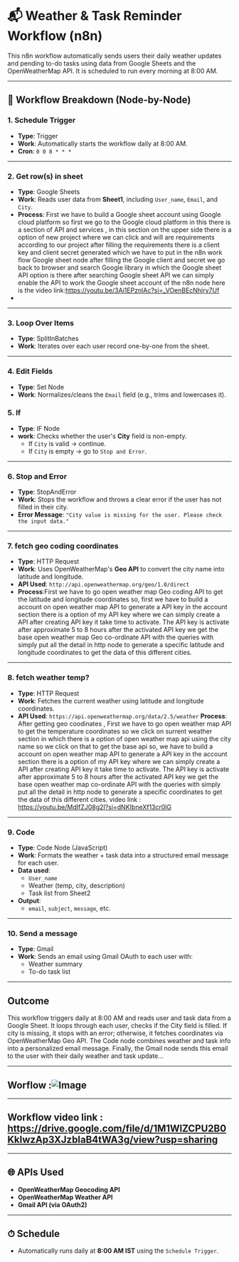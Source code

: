 
# 📬 Weather & Task Reminder Workflow (n8n)

This n8n workflow automatically sends users their daily weather updates and pending to-do tasks using data from Google Sheets and the OpenWeatherMap API. It is scheduled to run every morning at 8:00 AM.

---

## 🧩 Workflow Breakdown (Node-by-Node)

### 1. **Schedule Trigger**
- **Type**: Trigger
- **Work**: Automatically starts the workflow daily at 8:00 AM.
- **Cron**: `0 0 8 * * *`

---

### 2. **Get row(s) in sheet**
- **Type**: Google Sheets
- **Work**: Reads user data from **Sheet1**, including `User_name`, `Email`, and `City`.
- **Process**: First we have to build a Google sheet account using Google cloud platform so first we go to the Google cloud platform in this there is a section of API and services , in this section on the upper side there is a option of new project where we can click and will are requirements according to our project after filling the requirements there is a client key and client secret generated which we have to put in the n8n work flow Google sheet node after filling the Google client and secret  we go back to browser and search Google library in which the Google sheet API option is there after searching Google sheet API we can simply enable the API to work the Google sheet account of the n8n node here is the video link:https://youtu.be/3Ai1EPznlAc?si=_VOenBEcNhjry7Uf
- 

---

### 3. **Loop Over Items**
- **Type**: SplitInBatches
- **Work**: Iterates over each user record one-by-one from the sheet.

---

### 4. **Edit Fields**
- **Type**: Set Node
- **Work**: Normalizes/cleans the `Email` field (e.g., trims and lowercases it).

### 5. **If**
- **Type**: IF Node
- **work**: Checks whether the user's **City** field is non-empty.
  - If `City` is valid → continue.
  - If `City` is empty → go to `Stop and Error`.

---

### 6. **Stop and Error**
- **Type**: StopAndError
- **Work**: Stops the workflow and throws a clear error if the user has not filled in their city.
- **Error Message**: `"City value is missing for the user. Please check the input data."`

---

### 7. **fetch geo coding coordinates**
- **Type**: HTTP Request
- **Work**: Uses OpenWeatherMap's **Geo API** to convert the city name into latitude and longitude.
- **API Used**: `http://api.openweathermap.org/geo/1.0/direct`
- **Process**:First we have to go open weather map Geo coding API to get the latitude and longitude coordinates so, first we have to build a account on open weather map API to generate a API key in the account section there is a option of my API key where we can simply create a API after creating API key it take time to activate. The API key is activate after approximate 5 to 8 hours after the activated API key we get the base open weather map Geo co-ordinate API with the queries with simply put all the detail in http node to generate a specific latitude and longitude coordinates to get the data of this different cities.

---

### 8. **fetch weather temp?**
- **Type**: HTTP Request
- **Work**: Fetches the current weather using latitude and longitude coordinates.
- **API Used**: `https://api.openweathermap.org/data/2.5/weather`
**Process**: After getting geo coodinates , First we have to go open weather map  API to get the temperature coordinates so we click on surrent weather section in which there is a option of open weather map api using the city name so we click on that to get the base api so,  we have to build a account on open weather map API to generate a API key in the account section there is a option of my API key where we can simply create a API after creating API key it take time to activate. The API key is activate after approximate 5 to 8 hours after the activated API key we get the base open weather map  co-ordinate API with the queries with simply put all the detail in http node to generate a specific  coordinates to get the data of this different cities. video link : https://youtu.be/MdIfZJ08g2I?si=dNKIbneXf13cr0lG
---




### 9. **Code**
- **Type**: Code Node (JavaScript)
- **Work**: Formats the weather + task data into a structured email message for each user.
- **Data used**:
  - `User_name`
  - Weather (temp, city, description)
  - Task list from Sheet2
- **Output**:
  - `email`, `subject`, `message`, etc.

---

### 10. **Send a message**
- **Type**: Gmail
- **Work**: Sends an email using Gmail OAuth to each user with:
  - Weather summary
  - To-do task list

---

##  Outcome
This workflow triggers daily at 8:00 AM and reads user and task data from a Google Sheet.
It loops through each user, checks if the City field is filled.
If city is missing, it stops with an error; otherwise, it fetches coordinates via OpenWeatherMap Geo API.
The Code node combines weather and task info into a personalized email message.
Finally, the Gmail node sends this email to the user with their daily weather and task update...


---
## Worflow :![Image](https://github.com/user-attachments/assets/46ec31d6-7172-48b5-a8d2-5888f82ebc11)
---
## Workflow video link : https://drive.google.com/file/d/1M1WlZCPU2B0KkIwzAp3XJzbIaB4tWA3g/view?usp=sharing
---

## 🌐 APIs Used
- **OpenWeatherMap Geocoding API**
- **OpenWeatherMap Weather API**
- **Gmail API (via OAuth2)**

---

## ⏱ Schedule
- Automatically runs daily at **8:00 AM IST** using the `Schedule Trigger`.

